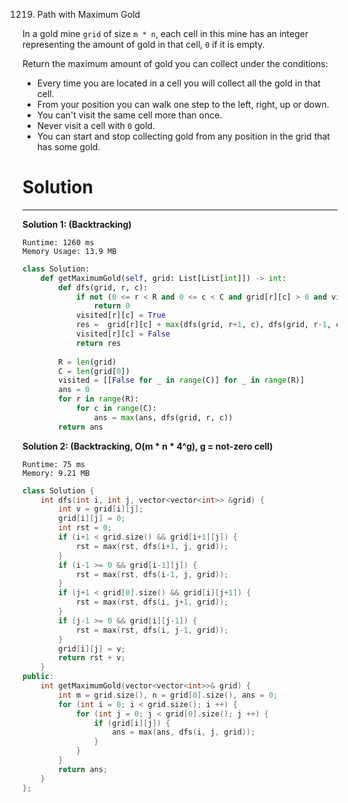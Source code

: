 1219. Path with Maximum Gold

In a gold mine `grid` of size `m * n`, each cell in this mine has an integer representing the amount of gold in that cell, `0` if it is empty.

Return the maximum amount of gold you can collect under the conditions:

* Every time you are located in a cell you will collect all the gold in that cell.
* From your position you can walk one step to the left, right, up or down.
* You can't visit the same cell more than once.
* Never visit a cell with `0` gold.
* You can start and stop collecting gold from any position in the grid that has some gold.

# Solution
---
**Solution 1: (Backtracking)**
```
Runtime: 1260 ms
Memory Usage: 13.9 MB
```
```python
class Solution:
    def getMaximumGold(self, grid: List[List[int]]) -> int:
        def dfs(grid, r, c):
            if not (0 <= r < R and 0 <= c < C and grid[r][c] > 0 and visited[r][c] == 0):
                return 0
            visited[r][c] = True      
            res =  grid[r][c] + max(dfs(grid, r+1, c), dfs(grid, r-1, c), dfs(grid, r, c+1), dfs(grid, r, c-1))
            visited[r][c] = False
            return res
        
        R = len(grid)
        C = len(grid[0])
        visited = [[False for _ in range(C)] for _ in range(R)]
        ans = 0
        for r in range(R):
            for c in range(C):
                ans = max(ans, dfs(grid, r, c))
        return ans
```

**Solution 2: (Backtracking, O(m * n * 4^g), g = not-zero cell)**
```
Runtime: 75 ms
Memory: 9.21 MB
```
```c++
class Solution {
    int dfs(int i, int j, vector<vector<int>> &grid) {
        int v = grid[i][j];
        grid[i][j] = 0;
        int rst = 0;
        if (i+1 < grid.size() && grid[i+1][j]) {
            rst = max(rst, dfs(i+1, j, grid));
        }
        if (i-1 >= 0 && grid[i-1][j]) {
            rst = max(rst, dfs(i-1, j, grid));
        }
        if (j+1 < grid[0].size() && grid[i][j+1]) {
            rst = max(rst, dfs(i, j+1, grid));
        }
        if (j-1 >= 0 && grid[i][j-1]) {
            rst = max(rst, dfs(i, j-1, grid));
        }
        grid[i][j] = v;
        return rst + v;
    }
public:
    int getMaximumGold(vector<vector<int>>& grid) {
        int m = grid.size(), n = grid[0].size(), ans = 0;
        for (int i = 0; i < grid.size(); i ++) {
            for (int j = 0; j < grid[0].size(); j ++) {
                if (grid[i][j]) {
                    ans = max(ans, dfs(i, j, grid));
                }
            }
        }
        return ans;
    }
};
```
